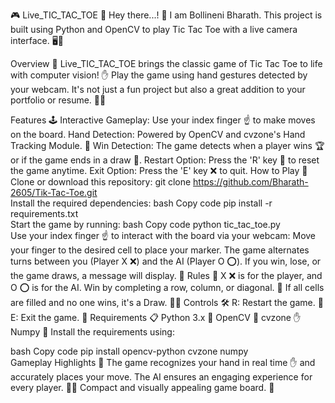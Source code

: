 🎮 Live_TIC_TAC_TOE 🎉
Hey there...! 👋
I am Bollineni Bharath.
This project is built using Python and OpenCV to play Tic Tac Toe with a live camera interface. 🖥️📸

Overview 🚀
Live_TIC_TAC_TOE brings the classic game of Tic Tac Toe to life with computer vision! ✋
Play the game using hand gestures detected by your webcam.
It's not just a fun project but also a great addition to your portfolio or resume. 💼✨

Features 🕹️
Interactive Gameplay: Use your index finger ☝️ to make moves on the board.
Hand Detection: Powered by OpenCV and cvzone's Hand Tracking Module. 🧠
Win Detection: The game detects when a player wins 🏆 or if the game ends in a draw 🤝.
Restart Option: Press the 'R' key 🔄 to reset the game anytime.
Exit Option: Press the 'E' key ❌ to quit.
How to Play 🎲
Clone or download this repository:
git clone https://github.com/Bharath-2605/Tik-Tac-Toe.git  
Install the required dependencies:
bash
Copy code
pip install -r requirements.txt  
Start the game by running:
bash
Copy code
python tic_tac_toe.py  
Use your index finger ☝️ to interact with the board via your webcam:
Move your finger to the desired cell to place your marker.
The game alternates turns between you (Player X ❌) and the AI (Player O ⭕).
If you win, lose, or the game draws, a message will display. 🎉
Rules 📜
X ❌ is for the player, and O ⭕ is for the AI.
Win by completing a row, column, or diagonal. 🏅
If all cells are filled and no one wins, it's a Draw. 🤷‍♂️
Controls 🛠️
R: Restart the game. 🔁
E: Exit the game. 🚪
Requirements 📋
Python 3.x 🐍
OpenCV 📸
cvzone ✋
Numpy 🔢
Install the requirements using:

bash
Copy code
pip install opencv-python cvzone numpy  
Gameplay Highlights 🏓
The game recognizes your hand in real time ✋ and accurately places your move.
The AI ensures an engaging experience for every player. 🧠🤖
Compact and visually appealing game board. 🎨
